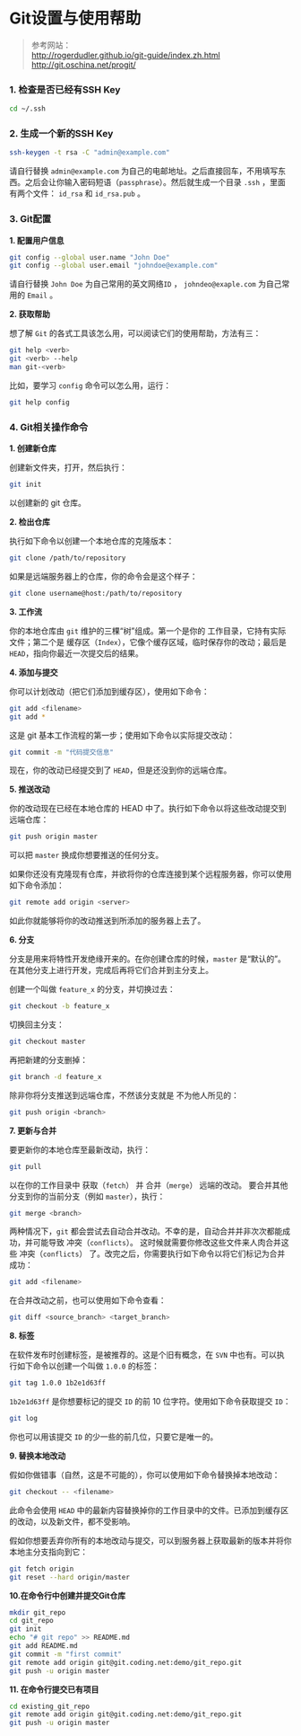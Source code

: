 # Git设置与使用帮助


>    参考网站：  
http://rogerdudler.github.io/git-guide/index.zh.html  
http://git.oschina.net/progit/  

### 1. 检查是否已经有SSH Key

```bash
cd ~/.ssh
```

### 2. 生成一个新的SSH Key

```bash
ssh-keygen -t rsa -C "admin@example.com"
```
请自行替换 `admin@example.com` 为自己的电邮地址。之后直接回车，不用填写东西。之后会让你输入密码短语（`passphrase`）。然后就生成一个目录 `.ssh` ，里面有两个文件： `id_rsa` 和  `id_rsa.pub` 。

### 3. Git配置

**1. 配置用户信息**

```bash
git config --global user.name "John Doe"
git config --global user.email "johndoe@example.com"
```

请自行替换 `John Doe` 为自己常用的英文网络`ID` ， `johndeo@exaple.com` 为自己常用的 `Email` 。

**2. 获取帮助**

想了解 `Git` 的各式工具该怎么用，可以阅读它们的使用帮助，方法有三：

```bash
git help <verb>
git <verb> --help
man git-<verb>
```
比如，要学习 `config` 命令可以怎么用，运行：

```bash
git help config
```

### 4. Git相关操作命令


**1. 创建新仓库**

创建新文件夹，打开，然后执行：
 
```bash
git init
```
以创建新的 git 仓库。

**2. 检出仓库**

执行如下命令以创建一个本地仓库的克隆版本：

```bash
git clone /path/to/repository 
```

如果是远端服务器上的仓库，你的命令会是这个样子：

```bash
git clone username@host:/path/to/repository
```

**3. 工作流**

你的本地仓库由 `git` 维护的三棵“树”组成。第一个是你的 工作目录，它持有实际文件；第二个是 缓存区（`Index`），它像个缓存区域，临时保存你的改动；最后是 `HEAD`，指向你最近一次提交后的结果。

**4. 添加与提交**

你可以计划改动（把它们添加到缓存区），使用如下命令：

```bash
git add <filename>
git add *
```

这是 git 基本工作流程的第一步；使用如下命令以实际提交改动：

```bash
git commit -m "代码提交信息"
```

现在，你的改动已经提交到了 `HEAD`，但是还没到你的远端仓库。

**5. 推送改动**

你的改动现在已经在本地仓库的 HEAD 中了。执行如下命令以将这些改动提交到远端仓库：

```bash
git push origin master
```

可以把 `master` 换成你想要推送的任何分支。 

如果你还没有克隆现有仓库，并欲将你的仓库连接到某个远程服务器，你可以使用如下命令添加：

```bash
git remote add origin <server>
```

如此你就能够将你的改动推送到所添加的服务器上去了。

**6. 分支**

分支是用来将特性开发绝缘开来的。在你创建仓库的时候，`master` 是“默认的”。在其他分支上进行开发，完成后再将它们合并到主分支上。

创建一个叫做 `feature_x` 的分支，并切换过去：

```bash
git checkout -b feature_x
```

切换回主分支：

```bash
git checkout master
```

再把新建的分支删掉：

```bash
git branch -d feature_x
```

除非你将分支推送到远端仓库，不然该分支就是 不为他人所见的：

```bash
git push origin <branch>
```

**7. 更新与合并**

要更新你的本地仓库至最新改动，执行：

```bash
git pull
```

以在你的工作目录中 获取（`fetch`） 并 合并（`merge`） 远端的改动。
要合并其他分支到你的当前分支（例如 `master`），执行：

```bash
git merge <branch>
```

两种情况下，`git` 都会尝试去自动合并改动。不幸的是，自动合并并非次次都能成功，并可能导致 冲突（`conflicts`）。 这时候就需要你修改这些文件来人肉合并这些 冲突（`conflicts`） 了。改完之后，你需要执行如下命令以将它们标记为合并成功：

```bash
git add <filename>
```
在合并改动之前，也可以使用如下命令查看：

```bash
git diff <source_branch> <target_branch>
```

**8. 标签**

在软件发布时创建标签，是被推荐的。这是个旧有概念，在 `SVN` 中也有。可以执行如下命令以创建一个叫做 `1.0.0` 的标签：

```bash
git tag 1.0.0 1b2e1d63ff
```

`1b2e1d63ff` 是你想要标记的提交 `ID` 的前 10 位字符。使用如下命令获取提交 `ID`：

```bash
git log
```
你也可以用该提交 `ID` 的少一些的前几位，只要它是唯一的。

**9. 替换本地改动**

假如你做错事（自然，这是不可能的），你可以使用如下命令替换掉本地改动：

```bash
git checkout -- <filename>
```

此命令会使用 `HEAD` 中的最新内容替换掉你的工作目录中的文件。已添加到缓存区的改动，以及新文件，都不受影响。

假如你想要丢弃你所有的本地改动与提交，可以到服务器上获取最新的版本并将你本地主分支指向到它：

```bash
git fetch origin
git reset --hard origin/master
```

**10.在命令行中创建并提交Git仓库**

```bash
mkdir git_repo
cd git_repo
git init
echo "# git repo" >> README.md
git add README.md
git commit -m "first commit"
git remote add origin git@git.coding.net:demo/git_repo.git
git push -u origin master
```
   
**11. 在命令行提交已有项目**

```bash
cd existing_git_repo
git remote add origin git@git.coding.net:demo/git_repo.git
git push -u origin master
```
